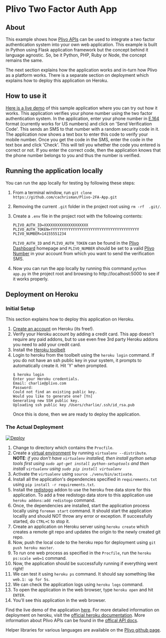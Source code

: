 Plivo Two Factor Auth App
=======================================

## About

This example shows how [Plivo APIs](http://plivo.com/docs/api) can be used to integrate a two factor authentication system into your own web application. This example is built in Python using Flask application framework but the concept behind it language agnostic. So, be it Python, PHP, Ruby or Node, the concept remains the same.

The next section explains how the application works and in-turn how Plivo as a platform works. There is a separate section on deployment which explains how to deploy this application on Heroku.

## How to use it

[Here is a live demo](https://plivo-2fa.herokuapp.com/) of this sample application where you can try out how it works. This application verifies your phone number using the two factor authentication system. In the application, enter your phone number in [E.164](http://en.wikipedia.org/wiki/E.164) format (currently works for US numbers) and click on 'Send Verification Code'. This sends an SMS to that number with a random security code in it. The application now shows a text box to enter this code to verify your mobile number. Once you get the code in the SMS, enter the code in the text box and click 'Check'. This will tell you whether the code you entered is correct or not. If you enter the correct code, then the application knows that the phone number belongs to you and thus the number is verified.

## Running the application locally
You can run the app locally for testing by following these steps:
1. From a terminal window, run `git clone https://github.com/cachrisman/Plivo-2FA-App.git`
1. Removing the current `.git` folder in the project root using `rm -rf  .git/`.
1. Create a `.env` file in the project root with the following contents:
    ```
    PLIVO_AUTH_ID=XXXXXXXXXXXXXXXXXXXX
    PLIVO_AUTH_TOKEN=YYYYYYYYYYYYYYYYYYYYYYYYYYYYYYYYYYYYYYYY
    PLIVO_NUMBER=14155551234
    ```
    `PLIVO_AUTH_ID` and `PLIVO_AUTH_TOKEN` can be found in the [Plivo Dashboard](https://manage.plivo.com/dashboard/) homepage and `PLIVO_NUMBER` should be set to a valid [Plivo Number](https://manage.plivo.com/number) in your account from which you want to send the verification SMS.

1. Now you can run the app locally by running this command `python app.py` in the project root and browsing to http://localhost:5000 to see if it works properly.

## Deployment on Heroku

### Initial Setup

This section explains how to deploy this application on Heroku.
1. [Create an account](https://signup.heroku.com/) on Heroku (its free!).
2. Verify your Heroku account by adding a credit card. This app doesn't require any paid addons, but to use even free 3rd party Heroku addons you need to add your credit card.
2. Install the [Heroku toolbelt](https://toolbelt.heroku.com/)
3. Login to heroku from the toolbelt using the `heroku login` command.
If you do not have an ssh public key in your system, it prompts to automatically create it. Hit 'Y' when prompted.
    ```
    $ heroku login
    Enter your Heroku credentials.
    Email: charlie@plivo.com
    Password:
    Could not find an existing public key.
    Would you like to generate one? [Yn]
    Generating new SSH public key.
    Uploading ssh public key /Users/charlie/.ssh/id_rsa.pub
    ```
    Once this is done, then we are ready to deploy the application.


### The Actual Deployment
[![Deploy](https://www.herokucdn.com/deploy/button.svg)](https://heroku.com/deploy)
1. Change to directory which contains the `Procfile`.
2. Create a [virtual environment](http://www.virtualenv.org/en/latest/) by running `virtualenv --distribute`.
__NOTE__: _if you don't have `virtualenv` installed, then install python setup tools first using `sudo apt-get install python-setuptools` and then install `virtualenv` using `sudo pip install virtualenv`_
3. Activate the `virtualenv` using `source ./venv/bin/activate`.
4. Install all the application's dependencies specified in `requirements.txt` using `pip install -r requirements.txt`.
5. Install the [redistogo](https://addons.heroku.com/redistogo) addon to use the heroku free data store for this application. To add a free redistogo data store to this application use `heroku addons:add redistogo` command.
6. Once, the dependencies are installed, start the application process locally using `foreman start` command. It should start the application locallly and should NOT throw any error or exception. If successfully started, do `CTRL+C` to stop it.
10. Create an application on Heroku server using `heroku create` which creates a remote git repo and updates the origin to the newly created git repo.
11. Now, push the local code to the heroku repo for deployment using `git push heroku master`.
12. To run one web process as specified in the `Procfile`, run the `heroku ps:scale web=1` command.
13. Now, the application should be successfully running if everything went right!
14. We can test it using `heroku ps` command. It should say something like `web.1: up for 5s`.
15. We can check the application logs using `heroku logs` command.
16. To open the application in the web browser, type `heroku open` and hit `ENTER`.
17. You'll see this application in the web browser.

Find the live demo of the application [here](http://shielded-hollows-9845.herokuapp.com/). For more detailed information on deployment on heroku, visit the [official heroku documentation](https://devcenter.heroku.com/articles/python). More information about Plivo APIs can be found in the [offical API docs](http://plivo.com/docs/).

Helper libraries for various languages are available on the [Plivo github page](http://github.com/plivo).
